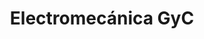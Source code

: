 ---
title: "Electromecánica GyC"
url: /ciudad-autonoma-de-buenos-aires/electromecanica-gyc/
shop: eléctrico
---
